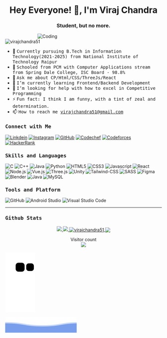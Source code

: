 <h1 align="center">Hey Everyone! 👋, I'm Viraj Chandra</h1>
<h3 align="center">Student, but no more.</h3>
<img align="right" alt="Coding" width="400" src="https://camo.githubusercontent.com/cae12fddd9d6982901d82580bdf321d81fb299141098ca1c2d4891870827bf17/68747470733a2f2f6d69726f2e6d656469756d2e636f6d2f6d61782f313336302f302a37513379765349765f7430696f4a2d5a2e676966">
<p align="left"> <img src="https://komarev.com/ghpvc/?username=virajchandra51&label=Profile%20views&color=0e75b6&style=flat" alt="virajchandra51" /> </p>

- 👷 <samp>Currently pursuing B.Tech in Information Technology(2021-2025) from National Institute of Technology Raipur
- 🔭 <samp>Schooled from PCM with Computer Applications stream from Spring Dale College, ISC Board - 98.8%
- 💬 <samp>Ask me about CP/Html/CSS/ThreeJs/React
- 🌱 <samp>I’m currently learning Frontend/Backend Development
- 🤔 <samp>I’m looking for help with how to excel in Competitive Programming
- ⚡ <samp>Fun fact: I think I am funny, with a tint of zeal and determination.
- 📫 <samp>How to reach me virajchandra51@gmail.com

<h3><b><samp>Connect with Me</samp></b></h3>

[![Linkdein](https://img.shields.io/badge/LinkedIn-0077B5?style=for-the-badge&logo=linkedin&logoColor=white)](https://www.linkedin.com/in/viraj-chandra-4073a8223/)
[![Instagram](https://img.shields.io/badge/Instagram-E4405F?style=for-the-badge&logo=instagram&logoColor=white)](https://www.instagram.com/me_ayan_710/)
[![GitHub](https://img.shields.io/badge/-GitHub-181717?style=for-the-badge&logo=GitHub&logoColor=white)](https://www.codechef.com/users/codecozkhnh)
[![Codechef](https://img.shields.io/badge/-CodeChef-5B4638?style=for-the-badge&logo=CodeChef&logoColor=white)](https://www.codechef.com/users/virajchandra)
[![Codeforces](https://img.shields.io/badge/-Codeforces-1F8ACB?style=for-the-badge&logo=Codeforces&logoColor=white)](https://codeforces.com/profile/khnhcodingkarlo) 
[![HackerRank](https://img.shields.io/badge/-Hackerrank-2EC866?style=for-the-badge&logo=HackerRank&logoColor=white)](https://www.hackerrank.com/virajchandra77)

<h3><b><samp>Skills and Languages</samp></b></h3>

![C](https://img.shields.io/badge/C-27338e?style=for-the-badge&logo=c&logoColor=white)
![C++](https://img.shields.io/badge/C++-00599C?style=for-the-badge&logo=c%2B%2B&logoColor=white)
![Java](https://img.shields.io/badge/Java-013243?style=for-the-badge&logo=Java&logoColor=white)
![Python](https://img.shields.io/badge/Python-3776AB?style=for-the-badge&logo=Python&logoColor=white)
![HTML5](https://img.shields.io/badge/HTML5-E34F26?style=for-the-badge&logo=HTML5&logoColor=white)
![CSS3](https://img.shields.io/badge/CSS3-1572B6?style=for-the-badge&logo=CSS3&logoColor=white)
![Javascript](https://img.shields.io/badge/JavaScript-F7DF1E?style=for-the-badge&logo=javascript&logoColor=black)
![React](https://img.shields.io/badge/React-20232A?style=for-the-badge&logo=react&logoColor=61DAFB)
![Node.js](https://img.shields.io/badge/Node.js-339933?style=for-the-badge&logo=Node.js&logoColor=white)
![Vue.js](https://img.shields.io/badge/Vue.js-4FC08D?style=for-the-badge&logo=Vue.js&logoColor=white)
![Three.js](https://img.shields.io/badge/Three.js-000000?style=for-the-badge&logo=Three.js&logoColor=white)
![Unity](https://img.shields.io/badge/Unity-FFFFFF?style=for-the-badge&logo=Unity&logoColor=black)
![Tailwind-CSS](https://img.shields.io/badge/Tailwind_CSS-06B6D4?style=for-the-badge&logo=Tailwind-CSS&logoColor=white)
![SASS](https://img.shields.io/badge/SASS-CC6699?style=for-the-badge&logo=SASS&logoColor=white)
![Figma](https://img.shields.io/badge/Figma-F24E1E?style=for-the-badge&logo=Figma&logoColor=white)
![Blender](https://img.shields.io/badge/Blender-F5792A?style=for-the-badge&logo=Blender&logoColor=white)
![Java](https://img.shields.io/badge/Java-013243?style=for-the-badge&logo=Java&logoColor=white)
![MySQL](https://img.shields.io/badge/MySQL-4479A1?style=for-the-badge&logo=MySQL&logoColor=white)


<h3><b><samp>Tools and Platform</samp></b></h3>

![GitHub](https://img.shields.io/badge/GitHub-181717?style=for-the-badge&logo=github)
![Android Studio](https://img.shields.io/badge/Android_Studio-3DDC84?style=for-the-badge&logo=Android-Studio&logoColor=ffffff)
![Visual Studio Code](https://img.shields.io/badge/Visual_Studio_Code-007ACC?style=for-the-badge&logo=Visual-Studio-Code&logoColor=white)

<hr>  

### <samp>Github Stats
  
<p align="center">
  <a href="https://github.com/virajchandra51"><span>
    <img height="48%" src="https://github-readme-stats.vercel.app/api?username=virajchandra51&count_private=true&show_icons=true&theme=radical&&include_all_commits=true"/>
    <img width="48%" src="https://github-readme-streak-stats.herokuapp.com/?user=virajchandra51&theme=radical" />
    <img align="center" src="https://github-readme-stats.vercel.app/api/top-langs?username=virajchandra51&show_icons=true&locale=en&theme=dracula" alt="virajchandra51"/>
    <img align="center" src="https://github-profile-summary-cards.vercel.app/api/cards/profile-details?username=virajchandra51&theme=dracula" />
    </span></a>
  
</p>
  
  
<p align="center"> 
  Visitor count<br>
  <img src="https://profile-counter.glitch.me/virajchandra51/count.svg" />
</p>
  
![snake svg](https://github.com/adityamangal1/adityamangal1/blob/output/github-contribution-grid-snake.svg)
 
![](https://github.com/amandewatnitrr/amandewatnitrr/blob/main/imgs/bottom_header.svg)

